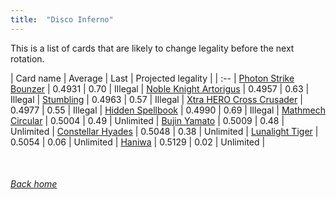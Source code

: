 ```yaml
---
title:  "Disco Inferno"
---
```


This is a list of cards that are likely to change legality before the next rotation.

| Card name | Average | Last | Projected legality |
| :-- |
[Photon Strike Bounzer](https://db.ygoprodeck.com/card/?search=Photon%20Strike%20Bounzer) | 0.4931 | 0.70 | Illegal |
[Noble Knight Artorigus](https://db.ygoprodeck.com/card/?search=Noble%20Knight%20Artorigus) | 0.4957 | 0.63 | Illegal |
[Stumbling](https://db.ygoprodeck.com/card/?search=Stumbling) | 0.4963 | 0.57 | Illegal |
[Xtra HERO Cross Crusader](https://db.ygoprodeck.com/card/?search=Xtra%20HERO%20Cross%20Crusader) | 0.4977 | 0.55 | Illegal |
[Hidden Spellbook](https://db.ygoprodeck.com/card/?search=Hidden%20Spellbook) | 0.4990 | 0.69 | Illegal |
[Mathmech Circular](https://db.ygoprodeck.com/card/?search=Mathmech%20Circular) | 0.5004 | 0.49 | Unlimited |
[Bujin Yamato](https://db.ygoprodeck.com/card/?search=Bujin%20Yamato) | 0.5009 | 0.48 | Unlimited |
[Constellar Hyades](https://db.ygoprodeck.com/card/?search=Constellar%20Hyades) | 0.5048 | 0.38 | Unlimited |
[Lunalight Tiger](https://db.ygoprodeck.com/card/?search=Lunalight%20Tiger) | 0.5054 | 0.06 | Unlimited |
[Haniwa](https://db.ygoprodeck.com/card/?search=Haniwa) | 0.5129 | 0.02 | Unlimited |

<br>

###### [Back home](index)
